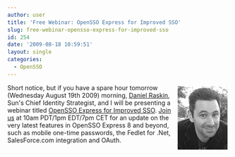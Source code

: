 ```yaml
---
author: user
title: 'Free Webinar: OpenSSO Express for Improved SSO'
slug: free-webinar-opensso-express-for-improved-sso
id: 254
date: '2009-08-18 10:59:51'
layout: single
categories:
  - OpenSSO
---
```


<span style="margin: 5px; float: right;">[![Daniel Raskin](images/DanielRaskin.jpg)](https://dct.sun.com/dct/forms/reg_us_2307_961_0.jsp)</span>

Short notice, but if you have a spare hour tomorrow (Wednesday August 19th 2009) morning, [Daniel Raskin](http://blogs.sun.com/raskin/), Sun's Chief Identity Strategist, and I will be presenting a webinar titled [OpenSSO Express for Improved SSO](https://dct.sun.com/dct/forms/reg_us_2307_961_0.jsp). [Join us](https://dct.sun.com/dct/forms/reg_us_2307_961_0.jsp) at 10am PDT/1pm EDT/7pm CET for an update on the very latest features in OpenSSO Express 8 and beyond, such as mobile one-time passwords, the Fedlet for .Net, SalesForce.com integration and OAuth.